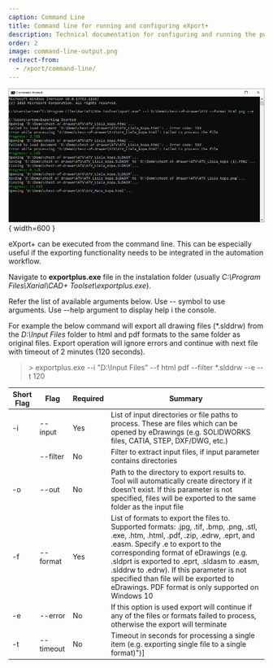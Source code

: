 ```yaml
---
caption: Command Line
title: Command line for running and configuring eXport+
description: Technical documentation for configuring and running the publishing job of eXport+ using command line
order: 2
image: command-line-output.png
redirect-from:
  - /xport/command-line/
---
```

![Command line exporting process](command-line-output.png){ width=600 }

eXport+ can be executed from the command line. This can be especially useful if the exporting functionality needs to be integrated in the automation workflow.

Navigate to **exportplus.exe** file in the instalation folder (usually *C:\Program Files\Xarial\CAD+ Toolset\exportplus.exe*).

Refer the list of available arguments below. Use -- symbol to use arguments. Use --help argument to display help i the console.

For example the below command will export all drawing files (*.slddrw) from the *D:\Input Files* folder to html and pdf formats to the same folder as original files. Export operation will ignore errors and continue with next file with timeout of 2 minutes (120 seconds).

> \> exportplus.exe --i "D:\Input Files" --f html pdf --filter *.slddrw --e --t 120

| Short Flag  | Flag  |Required   | Summary  |
|---|---|---|---|
| -i  | --input  |Yes   | List of input directories or file paths to process. These are files which can be opened by eDrawings (e.g. SOLIDWORKS files, CATIA, STEP, DXF/DWG, etc.)  |
|   | --filter  | No  |  Filter to extract input files, if input parameter contains directories |
|  -o |  --out |  No | Path to the directory to export results to. Tool will automatically create directory if it doesn’t exist. If this parameter is not specified, files will be exported to the same folder as the input file  |
| -f  | --format  |  Yes | List of formats to export the files to. Supported formats: .jpg, .tif, .bmp, .png, .stl, .exe, .htm, .html, .pdf, .zip, .edrw, .eprt, and .easm. Specify .e to export to the corresponding format of eDrawings (e.g. .sldprt is exported to .eprt, .sldasm to .easm, .slddrw to .edrw). If this parameter is not specified than file will be exported to eDrawings. PDF format is only supported on Windows 10  |
| -e  |  --error | No  | If this option is used export will continue if any of the files or formats failed to process, otherwise the export will terminate  |
| -t  |  --timeout | No  | Timeout in seconds for processing a single item (e.g. exporting single file to a single format)")]